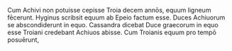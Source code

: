 Cum Achivi non potuisse cepisse Troia decem annōs, equum ligneum fēcerunt.
Hyginus scribsit equum ab Epeio factum esse.
Duces Achiuorum se abscondiderunt in equo.
Cassandra dicebat Duce graecorum in equo esse
Troiani credebant Achiuos abisse.
Cum Troianis equum pro tempō posuērunt,
